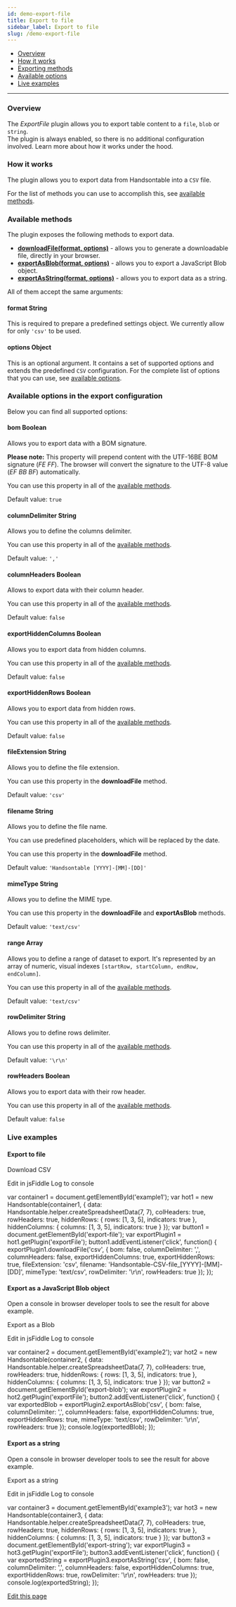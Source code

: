 ```yaml
---
id: demo-export-file
title: Export to file
sidebar_label: Export to file
slug: /demo-export-file
---
```


*   [Overview](#overview)
*   [How it works](#how-it-works)
*   [Exporting methods](#methods)
*   [Available options](#options)
*   [Live examples](#examples)

* * *

### Overview

The _ExportFile_ plugin allows you to export table content to a `file`, `blob` or `string`.  
The plugin is always enabled, so there is no additional configuration involved. Learn more about [](#how-it-works)how it works under the hood.

### How it works

The plugin allows you to export data from Handsontable into a `CSV` file.

For the list of methods you can use to accomplish this, see [available methods](#methods).

### Available methods

The plugin exposes the following methods to export data.

*   [**downloadFile(format, options)**](/docs/8.2.0/ExportFile.html#downloadFile) - allows you to generate a downloadable file, directly in your browser.
*   [**exportAsBlob(format, options)**](/docs/8.2.0/ExportFile.html#exportAsBlob) - allows you to export a JavaScript Blob object.
*   [**exportAsString(format, options)**](/docs/8.2.0/ExportFile.html#exportAsString) - allows you to export data as a string.

All of them accept the same arguments:

#### format String

This is required to prepare a predefined settings object. We currently allow for only `'csv'` to be used.

#### options Object

This is an optional argument. It contains a set of supported options and extends the predefined `CSV` configuration. For the complete list of options that you can use, see [available options](#options).

### Available options in the export configuration

Below you can find all supported options:

#### bom Boolean

Allows you to export data with a BOM signature.

**Please note:** This property will prepend content with the UTF-16BE BOM signature (_FE FF_). The browser will convert the signature to the UTF-8 value (_EF BB BF_) automatically.

You can use this property in all of the [available methods](#methods).

Default value: `true`

#### columnDelimiter String

Allows you to define the columns delimiter.

You can use this property in all of the [available methods](#methods).

Default value: `','`

#### columnHeaders Boolean

Allows to export data with their column header.

You can use this property in all of the [available methods](#methods).

Default value: `false`

#### exportHiddenColumns Boolean

Allows you to export data from hidden columns.

You can use this property in all of the [available methods](#methods).

Default value: `false`

#### exportHiddenRows Boolean

Allows you to export data from hidden rows.

You can use this property in all of the [available methods](#methods).

Default value: `false`

#### fileExtension String

Allows you to define the file extension.

You can use this property in the **downloadFile** method.

Default value: `'csv'`

#### filename String

Allows you to define the file name.

You can use predefined placeholders, which will be replaced by the date.

You can use this property in the **downloadFile** method.

Default value: `'Handsontable [YYYY]-[MM]-[DD]'`

#### mimeType String

Allows you to define the MIME type.

You can use this property in the **downloadFile** and **exportAsBlob** methods.

Default value: `'text/csv'`

#### range Array

Allows you to define a range of dataset to export. It's represented by an array of numeric, visual indexes `[startRow, startColumn, endRow, endColumn]`.

You can use this property in all of the [available methods](#methods).

Default value: `'text/csv'`

#### rowDelimiter String

Allows you to define rows delimiter.

You can use this property in all of the [available methods](#methods).

Default value: `'\r\n'`

#### rowHeaders Boolean

Allows you to export data with their row header.

You can use this property in all of the [available methods](#methods).

Default value: `false`

### Live examples

#### Export to file

Download CSV

Edit in jsFiddle Log to console

var container1 = document.getElementById('example1'); var hot1 = new Handsontable(container1, { data: Handsontable.helper.createSpreadsheetData(7, 7), colHeaders: true, rowHeaders: true, hiddenRows: { rows: \[1, 3, 5\], indicators: true }, hiddenColumns: { columns: \[1, 3, 5\], indicators: true } }); var button1 = document.getElementById('export-file'); var exportPlugin1 = hot1.getPlugin('exportFile'); button1.addEventListener('click', function() { exportPlugin1.downloadFile('csv', { bom: false, columnDelimiter: ',', columnHeaders: false, exportHiddenColumns: true, exportHiddenRows: true, fileExtension: 'csv', filename: 'Handsontable-CSV-file\_\[YYYY\]-\[MM\]-\[DD\]', mimeType: 'text/csv', rowDelimiter: '\\r\\n', rowHeaders: true }); });

#### Export as a JavaScript Blob object

Open a console in browser developer tools to see the result for above example.

Export as a Blob

Edit in jsFiddle Log to console

var container2 = document.getElementById('example2'); var hot2 = new Handsontable(container2, { data: Handsontable.helper.createSpreadsheetData(7, 7), colHeaders: true, rowHeaders: true, hiddenRows: { rows: \[1, 3, 5\], indicators: true }, hiddenColumns: { columns: \[1, 3, 5\], indicators: true } }); var button2 = document.getElementById('export-blob'); var exportPlugin2 = hot2.getPlugin('exportFile'); button2.addEventListener('click', function() { var exportedBlob = exportPlugin2.exportAsBlob('csv', { bom: false, columnDelimiter: ',', columnHeaders: false, exportHiddenColumns: true, exportHiddenRows: true, mimeType: 'text/csv', rowDelimiter: '\\r\\n', rowHeaders: true }); console.log(exportedBlob); });

#### Export as a string

Open a console in browser developer tools to see the result for above example.

Export as a string

Edit in jsFiddle Log to console

var container3 = document.getElementById('example3'); var hot3 = new Handsontable(container3, { data: Handsontable.helper.createSpreadsheetData(7, 7), colHeaders: true, rowHeaders: true, hiddenRows: { rows: \[1, 3, 5\], indicators: true }, hiddenColumns: { columns: \[1, 3, 5\], indicators: true } }); var button3 = document.getElementById('export-string'); var exportPlugin3 = hot3.getPlugin('exportFile'); button3.addEventListener('click', function() { var exportedString = exportPlugin3.exportAsString('csv', { bom: false, columnDelimiter: ',', columnHeaders: false, exportHiddenColumns: true, exportHiddenRows: true, rowDelimiter: '\\r\\n', rowHeaders: true }); console.log(exportedString); });

[Edit this page](https://github.com/handsontable/docs/edit/8.2.0/tutorials/export-file.html)

